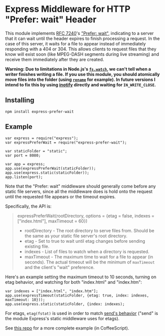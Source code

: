 # Express Middleware for HTTP "Prefer: wait" Header

This module implements [RFC 7240](http://tools.ietf.org/html/rfc7240)'s ["Prefer: wait"](http://tools.ietf.org/html/rfc7240#section-4.3), indicating to a server that it can wait until the header expires to finish processing a request. In the case of this server, it waits for a file to appear instead of immediately responding with a 404 or 304. This allows clients to request files that they know will exist soon (like MPEG-DASH segments during live streaming) and receive them immediately after they are created.

**Warning: Due to limitations in Node.js's [`fs.watch`](https://nodejs.org/docs/latest/api/fs.html), we can't tell when a writer finishes writing a file. If you use this module, you should atomically move files into the folder (using [`rename`](http://linux.die.net/man/2/rename) for example). In future versions I intend to fix this by using [inotify](http://man7.org/linux/man-pages/man7/inotify.7.html) directly and waiting for `IN_WRITE_CLOSE`.**

## Installing

    npm install express-prefer-wait

## Example

    var express = require("express");
    var expressPreferWait = require("express-prefer-wait");

    var staticFolder = "static";
    var port = 8080;

    var app = express;
    app.use(expressPreferWait(staticFolder));
    app.use(express.static(staticFolder));
    app.listen(port);

Note that the "Prefer: wait" middleware should generally come before any static file servers, since all the middleware does is hold onto the request until the requested file appears or the timeout expires.

Specifically, the API is:

> expressPreferWait(rootDirectory, options = {etag = false, indexes = ["index.html"], maxTimeout = 60})
>
>   * rootDirectory - The root directory to serve files from. Should be the same as your static file server's root directory.
>   * etag - Set to true to wait until etag changes before sending existing file.
>   * indexes - List of files to watch when a directory is requested.
>   * maxTimeout - The maximum time to wait for a file to appear (in seconds). The actual timeout will be the minimum of `maxTimeout` and the client's "wait" preference.

Here's an example setting the maximum timeout to 10 seconds, turning on etag behavior, and watching for both "index.html" and "index.htm":

    var indexes = ["index.html", "index.htm"];
    app.use(expressTimeout(staticFolder, {etag: true, index: indexes, maxTimeout: 10}));
    app.use(express.static(staticFolder, {index: indexes);

For etags, `etag(fstat)` is used in order to match [send's behavior](https://github.com/pillarjs/send/blob/master/index.js) ("send" is the module Express's static middleware uses for etags).

See [this repo](https://github.com/brendanlong/dash-http-timeout) for a more complete example (in CoffeeScript).
